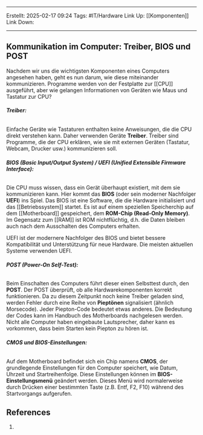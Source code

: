 
--- 
Erstellt: 2025-02-17    09:24 
Tags: #IT/Hardware 
Link Up: [[Komponenten]]
Link Down:

--- 
## Kommunikation im Computer: Treiber, BIOS und POST
Nachdem wir uns die wichtigsten Komponenten eines Computers angesehen haben, geht es nun darum, wie diese miteinander kommunizieren. Programme werden von der Festplatte zur [[CPU]] ausgeführt, aber wie gelangen Informationen von Geräten wie Maus und Tastatur zur CPU?

###### **Treiber:**
Einfache Geräte wie Tastaturen enthalten keine Anweisungen, die die CPU direkt verstehen kann. Daher verwenden Geräte **Treiber**. Treiber sind Programme, die der CPU erklären, wie sie mit externen Geräten (Tastatur, Webcam, Drucker usw.) kommunizieren soll.

###### **BIOS (Basic Input/Output System) / UEFI (Unified Extensible Firmware Interface):**
Die CPU muss wissen, dass ein Gerät überhaupt existiert, mit dem sie kommunizieren kann. Hier kommt das **BIOS** (oder sein moderner Nachfolger **UEFI**) ins Spiel. Das BIOS ist eine Software, die die Hardware initialisiert und das [[Betriebssystem]] startet. Es ist auf einem speziellen Speicherchip auf dem [[Motherboard]] gespeichert, dem **ROM-Chip (Read-Only Memory)**. Im Gegensatz zum [[RAM]] ist ROM nichtflüchtig, d.h. die Daten bleiben auch nach dem Ausschalten des Computers erhalten.

UEFI ist der modernere Nachfolger des BIOS und bietet bessere Kompatibilität und Unterstützung für neue Hardware. Die meisten aktuellen Systeme verwenden UEFI.

###### **POST (Power-On Self-Test):**

Beim Einschalten des Computers führt dieser einen Selbsttest durch, den **POST**. Der POST überprüft, ob alle Hardwarekomponenten korrekt funktionieren. Da zu diesem Zeitpunkt noch keine Treiber geladen sind, werden Fehler durch eine Reihe von **Pieptönen** signalisiert (ähnlich Morsecode). Jeder Piepton-Code bedeutet etwas anderes. Die Bedeutung der Codes kann im Handbuch des Motherboards nachgelesen werden. Nicht alle Computer haben eingebaute Lautsprecher, daher kann es vorkommen, dass beim Starten kein Piepton zu hören ist.

###### **CMOS und BIOS-Einstellungen:**
Auf dem Motherboard befindet sich ein Chip namens **CMOS**, der grundlegende Einstellungen für den Computer speichert, wie Datum, Uhrzeit und Startreihenfolge. Diese Einstellungen können im **BIOS-Einstellungsmenü** geändert werden. Dieses Menü wird normalerweise durch Drücken einer bestimmten Taste (z.B. Entf, F2, F10) während des Startvorgangs aufgerufen.
## References
1. 
